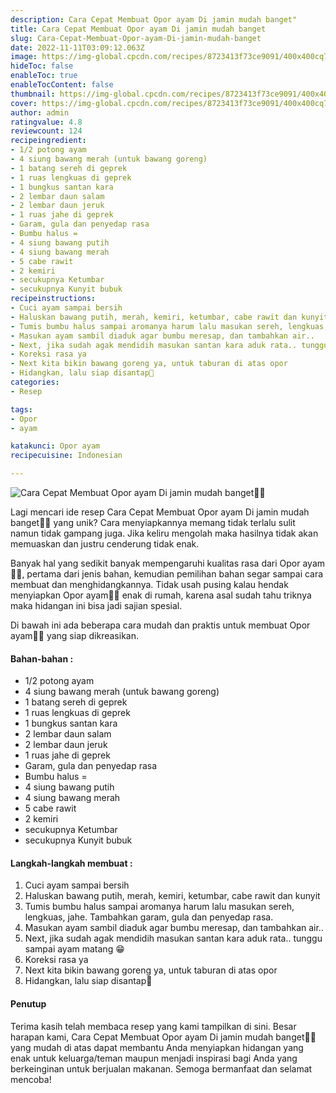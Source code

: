 ```yaml
---
description: Cara Cepat Membuat Opor ayam Di jamin mudah banget"
title: Cara Cepat Membuat Opor ayam Di jamin mudah banget
slug: Cara-Cepat-Membuat-Opor-ayam-Di-jamin-mudah-banget
date: 2022-11-11T03:09:12.063Z
image: https://img-global.cpcdn.com/recipes/8723413f73ce9091/400x400cq70/photo.jpg
hideToc: false
enableToc: true
enableTocContent: false
thumbnail: https://img-global.cpcdn.com/recipes/8723413f73ce9091/400x400cq70/photo.jpg
cover: https://img-global.cpcdn.com/recipes/8723413f73ce9091/400x400cq70/photo.jpg
author: admin
ratingvalue: 4.8
reviewcount: 124
recipeingredient:
- 1/2 potong ayam
- 4 siung bawang merah (untuk bawang goreng)
- 1 batang sereh di geprek
- 1 ruas lengkuas di geprek
- 1 bungkus santan kara
- 2 lembar daun salam
- 2 lembar daun jeruk
- 1 ruas jahe di geprek
- Garam, gula dan penyedap rasa
- Bumbu halus =
- 4 siung bawang putih
- 4 siung bawang merah
- 5 cabe rawit
- 2 kemiri
- secukupnya Ketumbar
- secukupnya Kunyit bubuk
recipeinstructions:
- Cuci ayam sampai bersih
- Haluskan bawang putih, merah, kemiri, ketumbar, cabe rawit dan kunyit
- Tumis bumbu halus sampai aromanya harum lalu masukan sereh, lengkuas, jahe. Tambahkan garam, gula dan penyedap rasa.
- Masukan ayam sambil diaduk agar bumbu meresap, dan tambahkan air..
- Next, jika sudah agak mendidih masukan santan kara aduk rata.. tunggu sampai ayam matang 😁
- Koreksi rasa ya
- Next kita bikin bawang goreng ya, untuk taburan di atas opor
- Hidangkan, lalu siap disantap🤗
categories:
- Resep

tags:
- Opor
- ayam

katakunci: Opor ayam
recipecuisine: Indonesian

---
```


![Cara Cepat Membuat Opor ayam Di jamin mudah banget👩‍🍳](https://img-global.cpcdn.com/recipes/8723413f73ce9091/400x400cq70/photo.jpg)

Lagi mencari ide resep Cara Cepat Membuat Opor ayam Di jamin mudah banget👩‍🍳 yang unik? Cara menyiapkannya memang tidak terlalu sulit namun tidak gampang juga. Jika keliru mengolah maka hasilnya tidak akan memuaskan dan justru cenderung tidak enak.

Banyak hal yang sedikit banyak mempengaruhi kualitas rasa dari Opor ayam👩‍🍳, pertama dari jenis bahan, kemudian pemilihan bahan segar sampai cara membuat dan menghidangkannya. Tidak usah pusing kalau hendak menyiapkan Opor ayam👩‍🍳 enak di rumah, karena asal sudah tahu triknya maka hidangan ini bisa jadi sajian spesial.

Di bawah ini ada beberapa cara mudah dan praktis untuk membuat Opor ayam👩‍🍳 yang siap dikreasikan.

<!--inarticleads1-->

#### Bahan-bahan :

- 1/2 potong ayam
- 4 siung bawang merah (untuk bawang goreng)
- 1 batang sereh di geprek
- 1 ruas lengkuas di geprek
- 1 bungkus santan kara
- 2 lembar daun salam
- 2 lembar daun jeruk
- 1 ruas jahe di geprek
- Garam, gula dan penyedap rasa
- Bumbu halus =
- 4 siung bawang putih
- 4 siung bawang merah
- 5 cabe rawit
- 2 kemiri
- secukupnya Ketumbar
- secukupnya Kunyit bubuk

<!--inarticleads2-->

#### Langkah-langkah membuat :

1. Cuci ayam sampai bersih
1. Haluskan bawang putih, merah, kemiri, ketumbar, cabe rawit dan kunyit
1. Tumis bumbu halus sampai aromanya harum lalu masukan sereh, lengkuas, jahe. Tambahkan garam, gula dan penyedap rasa.
1. Masukan ayam sambil diaduk agar bumbu meresap, dan tambahkan air..
1. Next, jika sudah agak mendidih masukan santan kara aduk rata.. tunggu sampai ayam matang 😁
1. Koreksi rasa ya
1. Next kita bikin bawang goreng ya, untuk taburan di atas opor
1. Hidangkan, lalu siap disantap🤗

#### Penutup

Terima kasih telah membaca resep yang kami tampilkan di sini. Besar harapan kami, Cara Cepat Membuat Opor ayam Di jamin mudah banget👩‍🍳 yang mudah di atas dapat membantu Anda menyiapkan hidangan yang enak untuk keluarga/teman maupun menjadi inspirasi bagi Anda yang berkeinginan untuk berjualan makanan. Semoga bermanfaat dan selamat mencoba!